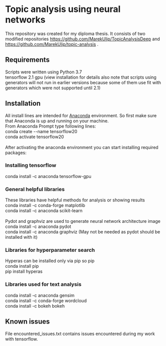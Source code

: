 # Topic analysis using neural networks
This repository was created for my diploma thesis. It consists of two modified repositories https://github.com/MarekUlip/TopicAnalysisDeep and https://github.com/MarekUlip/topic-analysis .

## Requirements
Scripts were written using Python 3.7  <br/>
tensorflow 2.1 gpu (view installation for details also note that scripts using generators will not run in earlier versions because some of them use fit with generators which were not supported until 2.1)

## Installation
All install lines are intended for [Anaconda](https://www.anaconda.com/distribution/) environment. So first make sure that Anaconda is up and running on your machine. <br/>
From Anaconda Prompt type following lines: <br/>
conda create --name tensorflow20 <br/>
conda activate tensorflow20
<br/>
<br/>
After activating the anaconda environment you can start installing required packages: <br/>
### Installing tensorflow
conda install -c anaconda tensorflow-gpu <br/>

### General helpful libraries
These libraries have helpful methods for analysis or showing results <br/>
conda install -c conda-forge matplotlib <br/>
conda install -c anaconda scikit-learn <br/>
<br/>
Pydot and graphviz are used to generate neural network architecture image
conda install -c anaconda pydot <br/>
conda install -c anaconda graphviz (May not be needed as pydot should be installed with it)<br/>
### Libraries for hyperparameter search
Hyperas can be installed only via pip so pip <br/>
conda install pip <br/>
pip install hyperas <br/>
### Libraries used for text analysis
conda install -c anaconda gensim <br/>
conda install -c conda-forge wordcloud <br/>
conda install -c bokeh bokeh <br/>


## Known issues
File encountered_issues.txt contains issues encountered during my work with tensorflow. 